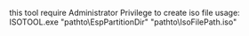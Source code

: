 this tool require Administrator Privilege to create iso file
usage:
ISOTOOL.exe "pathto\EspPartitionDir" "pathto\IsoFilePath.iso"